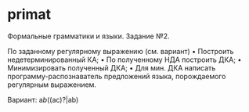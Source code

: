 # primat
Формальные грамматики и языки. 
Задание №2.

По заданному регулярному выражению (см. вариант)
    • Построить недетерминированный КА;
    • По полученному НДА построить ДКА; 
    • Минимизировать полученный ДКА;
    • Для мин. ДКА написать программу-распознаватель предложений языка, порождаемого регулярным выражением.
   
   Вариант: a*b*((ac)?|ab)
